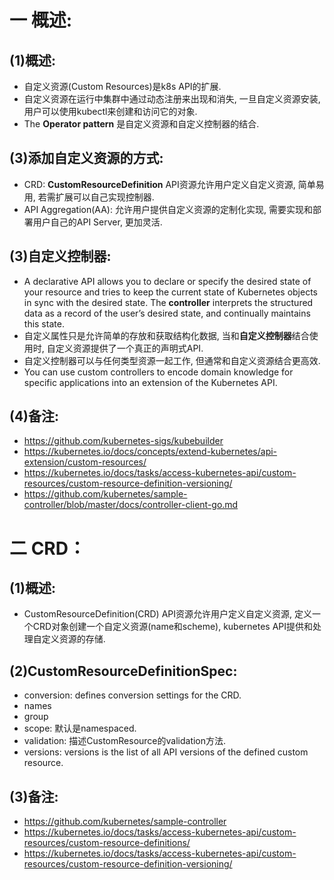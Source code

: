 # 一 概述:
## (1)概述:
- 自定义资源(Custom Resources)是k8s API的扩展.
- 自定义资源在运行中集群中通过动态注册来出现和消失, 一旦自定义资源安装, 用户可以使用kubectl来创建和访问它的对象.
- The **Operator pattern** 是自定义资源和自定义控制器的结合.

## (3)添加自定义资源的方式:
- CRD: **CustomResourceDefinition** API资源允许用户定义自定义资源, 简单易用, 若需扩展可以自己实现控制器.
- API Aggregation(AA): 允许用户提供自定义资源的定制化实现, 需要实现和部署用户自己的API Server, 更加灵活.

## (3)自定义控制器:
- A declarative API allows you to declare or specify the desired state of your resource and tries to keep the current state of Kubernetes objects in sync with the desired state. The **controller** interprets the structured data as a record of the user’s desired state, and continually maintains this state.
- 自定义属性只是允许简单的存放和获取结构化数据, 当和**自定义控制器**结合使用时, 自定义资源提供了一个真正的声明式API.
- 自定义控制器可以与任何类型资源一起工作, 但通常和自定义资源结合更高效.
- You can use custom controllers to encode domain knowledge for specific applications into an extension of the Kubernetes API.

## (4)备注:
- https://github.com/kubernetes-sigs/kubebuilder
- https://kubernetes.io/docs/concepts/extend-kubernetes/api-extension/custom-resources/
- https://kubernetes.io/docs/tasks/access-kubernetes-api/custom-resources/custom-resource-definition-versioning/
- https://github.com/kubernetes/sample-controller/blob/master/docs/controller-client-go.md

# 二 CRD：
## (1)概述:
- CustomResourceDefinition(CRD) API资源允许用户定义自定义资源, 定义一个CRD对象创建一个自定义资源(name和scheme), kubernetes API提供和处理自定义资源的存储.

## (2)CustomResourceDefinitionSpec:
- conversion: defines conversion settings for the CRD.
- names
- group
- scope: 默认是namespaced.
- validation: 描述CustomResource的validation方法.
- versions: versions is the list of all API versions of the defined custom resource.

## (3)备注:
- https://github.com/kubernetes/sample-controller
- https://kubernetes.io/docs/tasks/access-kubernetes-api/custom-resources/custom-resource-definitions/
- https://kubernetes.io/docs/tasks/access-kubernetes-api/custom-resources/custom-resource-definition-versioning/
